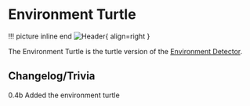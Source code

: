 # Environment Turtle

!!! picture inline end
    ![Header](https://intelligence-modding.de/wp-content/uploads/2021/04/Advanced-Environment-Turtle.png){ align=right }

The Environment Turtle is the turtle version of the [Environment Detector](https://docs.srendi.de/1.16/peripherals/environment_detector/).

## Changelog/Trivia

0.4b
Added the environment turtle
